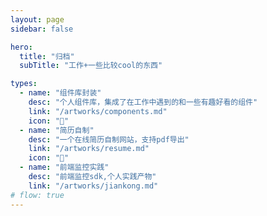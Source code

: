 ```yaml
---
layout: page
sidebar: false

hero:
  title: "归档"
  subTitle: "工作+一些比较cool的东西"

types:
  - name: "组件库封装"
    desc: "个人组件库，集成了在工作中遇到的和一些有趣好看的组件"
    link: "/artworks/components.md"
    icon: "📝"
  - name: "简历自制"
    desc: "一个在线简历自制网站，支持pdf导出"
    link: "/artworks/resume.md"
    icon: "🏃"
  - name: "前端监控实践"
    desc: "前端监控sdk,个人实践产物"
    link: "/artworks/jiankong.md"
# flow: true
---
```


<script>
import HomePage from '../.vitepress/theme/components/HomePage.vue'
</script>


<HomePage></HomePage>